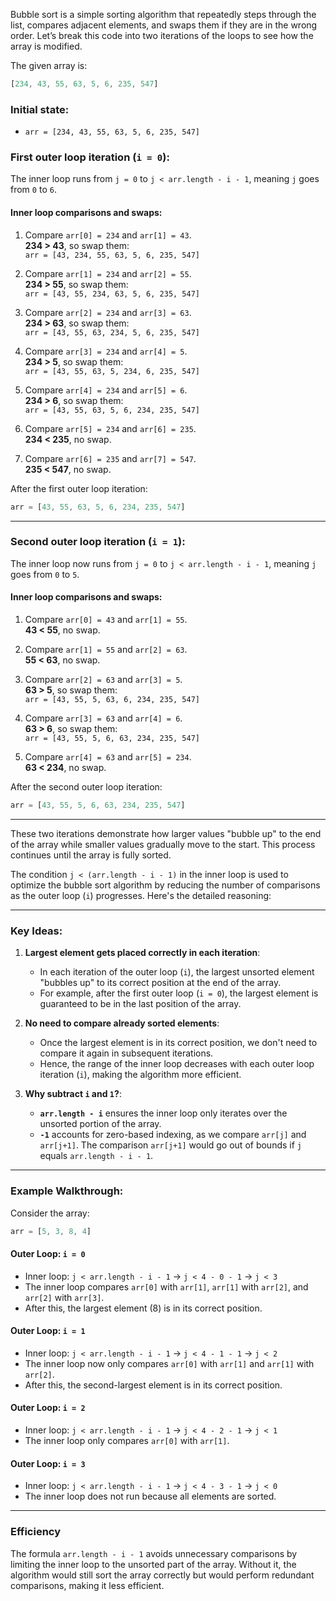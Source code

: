 
Bubble sort is a simple sorting algorithm that repeatedly steps through the list, compares adjacent elements, and swaps them if they are in the wrong order. Let’s break this code into two iterations of the loops to see how the array is modified.

The given array is:
```javascript
[234, 43, 55, 63, 5, 6, 235, 547]
```

### Initial state:
- `arr = [234, 43, 55, 63, 5, 6, 235, 547]`

### **First outer loop iteration (`i = 0`)**:
The inner loop runs from `j = 0` to `j < arr.length - i - 1`, meaning `j` goes from `0` to `6`.

#### Inner loop comparisons and swaps:
1. Compare `arr[0] = 234` and `arr[1] = 43`.  
   **234 > 43**, so swap them:  
   `arr = [43, 234, 55, 63, 5, 6, 235, 547]`

2. Compare `arr[1] = 234` and `arr[2] = 55`.  
   **234 > 55**, so swap them:  
   `arr = [43, 55, 234, 63, 5, 6, 235, 547]`

3. Compare `arr[2] = 234` and `arr[3] = 63`.  
   **234 > 63**, so swap them:  
   `arr = [43, 55, 63, 234, 5, 6, 235, 547]`

4. Compare `arr[3] = 234` and `arr[4] = 5`.  
   **234 > 5**, so swap them:  
   `arr = [43, 55, 63, 5, 234, 6, 235, 547]`

5. Compare `arr[4] = 234` and `arr[5] = 6`.  
   **234 > 6**, so swap them:  
   `arr = [43, 55, 63, 5, 6, 234, 235, 547]`

6. Compare `arr[5] = 234` and `arr[6] = 235`.  
   **234 < 235**, no swap.

7. Compare `arr[6] = 235` and `arr[7] = 547`.  
   **235 < 547**, no swap.

After the first outer loop iteration:
```javascript
arr = [43, 55, 63, 5, 6, 234, 235, 547]
```

---

### **Second outer loop iteration (`i = 1`)**:
The inner loop now runs from `j = 0` to `j < arr.length - i - 1`, meaning `j` goes from `0` to `5`.

#### Inner loop comparisons and swaps:
1. Compare `arr[0] = 43` and `arr[1] = 55`.  
   **43 < 55**, no swap.

2. Compare `arr[1] = 55` and `arr[2] = 63`.  
   **55 < 63**, no swap.

3. Compare `arr[2] = 63` and `arr[3] = 5`.  
   **63 > 5**, so swap them:  
   `arr = [43, 55, 5, 63, 6, 234, 235, 547]`

4. Compare `arr[3] = 63` and `arr[4] = 6`.  
   **63 > 6**, so swap them:  
   `arr = [43, 55, 5, 6, 63, 234, 235, 547]`

5. Compare `arr[4] = 63` and `arr[5] = 234`.  
   **63 < 234**, no swap.

After the second outer loop iteration:
```javascript
arr = [43, 55, 5, 6, 63, 234, 235, 547]
```

---

These two iterations demonstrate how larger values "bubble up" to the end of the array while smaller values gradually move to the start. This process continues until the array is fully sorted.






The condition `j < (arr.length - i - 1)` in the inner loop is used to optimize the bubble sort algorithm by reducing the number of comparisons as the outer loop (`i`) progresses. Here's the detailed reasoning:

---

### **Key Ideas**:
1. **Largest element gets placed correctly in each iteration**:
   - In each iteration of the outer loop (`i`), the largest unsorted element "bubbles up" to its correct position at the end of the array.
   - For example, after the first outer loop (`i = 0`), the largest element is guaranteed to be in the last position of the array.

2. **No need to compare already sorted elements**:
   - Once the largest element is in its correct position, we don't need to compare it again in subsequent iterations.
   - Hence, the range of the inner loop decreases with each outer loop iteration (`i`), making the algorithm more efficient.

3. **Why subtract `i` and `1`?**:
   - **`arr.length - i`** ensures the inner loop only iterates over the unsorted portion of the array.
   - **`-1`** accounts for zero-based indexing, as we compare `arr[j]` and `arr[j+1]`. The comparison `arr[j+1]` would go out of bounds if `j` equals `arr.length - i - 1`.

---

### **Example Walkthrough**:
Consider the array:
```javascript
arr = [5, 3, 8, 4]
```

#### Outer Loop: `i = 0`
- Inner loop: `j < arr.length - i - 1` → `j < 4 - 0 - 1` → `j < 3`
- The inner loop compares `arr[0]` with `arr[1]`, `arr[1]` with `arr[2]`, and `arr[2]` with `arr[3]`.  
- After this, the largest element (8) is in its correct position.

#### Outer Loop: `i = 1`
- Inner loop: `j < arr.length - i - 1` → `j < 4 - 1 - 1` → `j < 2`
- The inner loop now only compares `arr[0]` with `arr[1]` and `arr[1]` with `arr[2]`.
- After this, the second-largest element is in its correct position.

#### Outer Loop: `i = 2`
- Inner loop: `j < arr.length - i - 1` → `j < 4 - 2 - 1` → `j < 1`
- The inner loop only compares `arr[0]` with `arr[1]`.

#### Outer Loop: `i = 3`
- Inner loop: `j < arr.length - i - 1` → `j < 4 - 3 - 1` → `j < 0`
- The inner loop does not run because all elements are sorted.

---

### **Efficiency**
The formula `arr.length - i - 1` avoids unnecessary comparisons by limiting the inner loop to the unsorted part of the array. Without it, the algorithm would still sort the array correctly but would perform redundant comparisons, making it less efficient.
